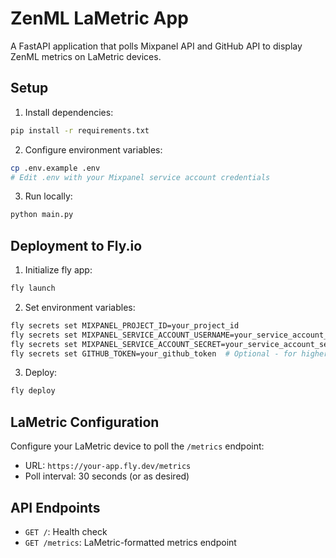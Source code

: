 # ZenML LaMetric App

A FastAPI application that polls Mixpanel API and GitHub API to display ZenML metrics on LaMetric devices.

## Setup

1. Install dependencies:
```bash
pip install -r requirements.txt
```

2. Configure environment variables:
```bash
cp .env.example .env
# Edit .env with your Mixpanel service account credentials
```

3. Run locally:
```bash
python main.py
```

## Deployment to Fly.io

1. Initialize fly app:
```bash
fly launch
```

2. Set environment variables:
```bash
fly secrets set MIXPANEL_PROJECT_ID=your_project_id
fly secrets set MIXPANEL_SERVICE_ACCOUNT_USERNAME=your_service_account_username
fly secrets set MIXPANEL_SERVICE_ACCOUNT_SECRET=your_service_account_secret
fly secrets set GITHUB_TOKEN=your_github_token  # Optional - for higher rate limits
```

3. Deploy:
```bash
fly deploy
```

## LaMetric Configuration

Configure your LaMetric device to poll the `/metrics` endpoint:
- URL: `https://your-app.fly.dev/metrics`
- Poll interval: 30 seconds (or as desired)

## API Endpoints

- `GET /`: Health check
- `GET /metrics`: LaMetric-formatted metrics endpoint